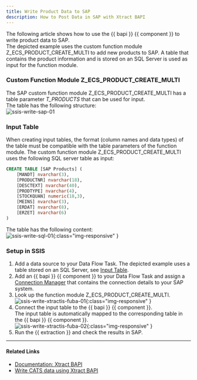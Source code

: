 ```yaml
---
title: Write Product Data to SAP
description: How to Post Data in SAP with Xtract BAPI
---
```



The following article shows how to use the {{ bapi }} {{ component }} to write product data to SAP.<br>
The depicted example uses the custom function module Z_ECS_PRODUCT_CREATE_MULTI to add new products to SAP.
A table that contains the product information and is stored on an SQL Server is used as input for the function module.


### Custom Function Module Z_ECS_PRODUCT_CREATE_MULTI

The SAP custom function module Z_ECS_PRODUCT_CREATE_MULTI has a table parameter *T_PRODUCTS* that can be used for input. <br>
The table has the following structure:<br>
![ssis-write-sap-01](site:assets/images/articles/bapi/ssis-write-sap-01.png)

### Input Table

When creating input tables, the format (column names and data types) of the table must be compatible with the table parameters of the function module.
The custom function module Z_ECS_PRODUCT_CREATE_MULTI uses the following SQL server table as input: 

```  sql linenums="1" title="Input Table for Z_ECS_PRODUCT_CREATE_MULTI"
CREATE TABLE [SAP Products] (
    [MANDT] nvarchar(3), 
    [PRODUCTNR] nvarchar(18),
    [DESCTEXT] nvarchar(40),
    [PRODTYPE] nvarchar(4),
    [STOCKQUAN] numeric(18,3),
    [MEINS] nvarchar(3),
    [ERDAT] nvarchar(8),
    [ERZET] nvarchar(6)
)
```

The table has the following content:<br>
![ssis-write-sql-01](site:assets/images/articles/bapi/ssis-write-sql-01.png){:class="img-responsive" }

### Setup in SSIS

1. Add a data source to your Data Flow Task. The depicted example uses a table stored on an SQL Server, see [Input Table](#input-table).
2. Add an {{ bapi }} {{ component }} to your Data Flow Task and assign a [Connection Manager](https://help.theobald-software.com/en/xtract-is/sap-connection/the-connection-manager) that contains the connection details to your SAP system. 
3. Look up the function module Z_ECS_PRODUCT_CREATE_MULTI.<br>
![ssis-write-xtractis-fuba-01](site:assets/images/articles/bapi/BAPI-table-input.png){:class="img-responsive" }
4. Connect the input table to the {{ bapi }} {{ component }}. <br>
The input table is automatically mapped to the corresponding table in the {{ bapi }} {{ component }}.<br>
![ssis-write-xtractis-fuba-02](site:assets/images/articles/bapi/ssis-write-xtractis-fuba-02.png){:class="img-responsive" }
5. Run the {{ extraction }} and check the results in SAP.

*****

#### Related Links
- [Documentation: Xtract BAPI](https://help.theobald-software.com/en/xtract-is/bapi)
- [Write CATS data using Xtract BAPI](write-cats-data-to-sap.md)